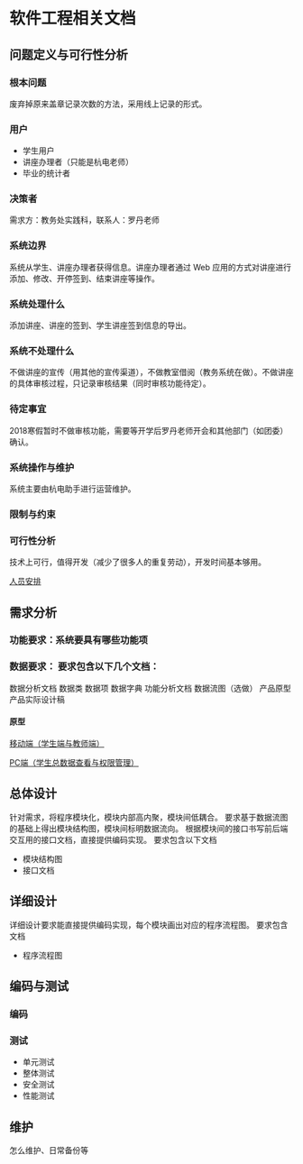 # 软件工程相关文档

## 问题定义与可行性分析

### 根本问题

废弃掉原来盖章记录次数的方法，采用线上记录的形式。

### 用户

* 学生用户
* 讲座办理者（只能是杭电老师）
* 毕业的统计者

### 决策者

需求方：教务处实践科，联系人：罗丹老师

### 系统边界

系统从学生、讲座办理者获得信息。讲座办理者通过 Web 应用的方式对讲座进行添加、修改、开停签到、结束讲座等操作。

### 系统处理什么

添加讲座、讲座的签到、学生讲座签到信息的导出。

### 系统不处理什么

不做讲座的宣传（用其他的宣传渠道），不做教室借阅（教务系统在做）。不做讲座的具体审核过程，只记录审核结果（同时审核功能待定）。

### 待定事宜

2018寒假暂时不做审核功能，需要等开学后罗丹老师开会和其他部门（如团委）确认。

### 系统操作与维护

系统主要由杭电助手进行运营维护。

### 限制与约束

### 可行性分析

技术上可行，值得开发（减少了很多人的重复劳动），开发时间基本够用。

[人员安排](./人员安排.md)

## 需求分析

### 功能要求：系统要具有哪些功能项

### 数据要求： 要求包含以下几个文档：

数据分析文档
数据类
数据项
数据字典
功能分析文档
数据流图（选做）
产品原型
产品实际设计稿

#### 原型

[移动端（学生端与教师端）](https://modao.cc/app/ef802583a7a6ce1177b2c859cbcac341a83408fc)

[PC端（学生总数据查看与权限管理）](https://modao.cc/app/PtZPmowID9hDMDESagZ9jLGch1R3Hye)

## 总体设计

针对需求，将程序模块化，模块内部高内聚，模块间低耦合。 要求基于数据流图的基础上得出模块结构图，模块间标明数据流向。 根据模块间的接口书写前后端交互用的接口文档，直接提供编码实现。 要求包含以下文档

* 模块结构图
* 接口文档

## 详细设计

详细设计要求能直接提供编码实现，每个模块画出对应的程序流程图。 要求包含文档

* 程序流程图

## 编码与测试

### 编码

### 测试

* 单元测试
* 整体测试
* 安全测试
* 性能测试

## 维护

怎么维护、日常备份等